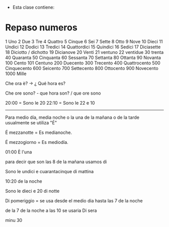 * Esta clase contiene: 
# Repaso numeros

1 Uno
2 Due
3 Tre
4 Quattro 
5 Cinque
6 Sei
7 Sette
8 Otto
9 Nove
10 Dieci
11 Undici
12 Dodici
13 Tredici
14 Quattordici
15 Quindici
16 Sedici
17 Diciasette
18 Diciotto / dichotto
19 Dicianove
20 Venti
21 ventuno
22 ventidue
30 trenta
40 Quaranta
50 Cinquanta
60 Sessanta
70 Settanta
80 Ottanta
90 Novanta
100 Cento
101 Centuno
200 Duecento
300 Trecento
400 Quattrocento
500 Cinquecento
600 Seicento
700 Settecento
800 Ottocento
900 Novecento
1000 Mille

Che ora è? -> ¿ Qué hora es?

Che ore sono? -  que hora son? / que ore sono

20:00 = Sono le 20
22:10 = Sono le 22 e 10

---

Para medio día, media noche o la una de la mañana o de la tarde usualmente se utiliza "É"

É mezzanotte = Es medianoche.

É mezzogiorno = Es mediodía.

01:00 È l'una

para decir que son las 8 de la mañana usamos di

Sono le undici e cuarantacinque di mattina

10:20 de la noche

Sono le dieci e 20 di notte

Di pomeriggio = se usa desde el medio dia hasta las 7 de la noche

de la 7 de la noche a las 10 se usaria Di sera

minu 30
